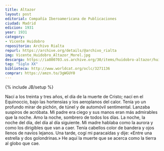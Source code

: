 ```yaml
---
title: Altazor
layout: post
editorial: Compañía Iberoamericana de Publicaciones
ciudad: Madrid
edicion: 1931
year: 1931
category:
- Vicente Huidobro
repositorio: Archivo Rialta
repurl: https://archive.org/details/@archivo_rialta
img: Vicente_Huidobro_Altazor_Morel.jpg
descarga: https://ia800703.us.archive.org/30/items/huidobro-altazor/huidobro-altazor.pdf
tag: "Siglo XX"
biblioteca: http://www.worldcat.org/oclc/3271136
comprar: https://amzn.to/3gWGUY0
---
```

{% include JB/setup %}

Nací a los treinta y tres años, el día de la muerte de Cristo; nací en el Equinoccio, bajo las hortensias y los aeroplanos del calor. 
Tenía yo un profundo mirar de pichón, de túnel y de automóvil sentimental. Lanzaba suspiros de acróbata.
Mi padre era ciego y sus manos eran más admirables que la noche.
Amo la noche, sombrero de todos los días.
La noche, la noche del día, del día al día siguiente.
Mi madre hablaba como la aurora y como los dirigibles que van a caer. Tenía cabellos color de bandera y ojos llenos de navíos lejanos.
Una tarde, cogí mi paracaídas y dije: «Entre una estrella y dos golondrinas.» He aquí la muerte que se acerca como la tierra al globo que cae. 
